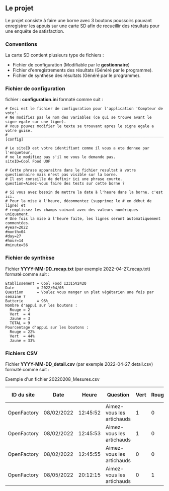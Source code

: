 ## Le projet ##
Le projet consiste à faire une borne avec 3 boutons poussoirs pouvant enregistrer les appuis 
sur une carte SD afin de recueillir des résultats pour une enquête de satisfaction.

### Conventions ###
La carte SD contient plusieurs type de fichiers :
- Fichier de configuration (Modifiable par le **gestionnaire**)
- Fichier d'enregistrements des résultats (Généré par le programme).
- Fichier de synthèse des résultats (Généré par le programme).


### Fichier de configuration ###
fichier : **configuration.ini** formaté comme suit :
```
# Ceci est le fichier de configuration pour l'application 'Compteur de vote'.
# Ne modifiez pas le nom des variables (ce qui se trouve avant le signe egale sur une ligne).
# Vous pouvez modifier le texte se trouvant apres le signe egale a votre guise.
#____________________________________________________________________________________________
[config]

# Le siteID est votre identifiant comme il vous a ete donnee par l'enqueteur,
# ne le modifiez pas s'il ne vous le demande pas.
siteID=Cool Food UOF

# Cette phrase apparaitra dans le fichier resultat à votre questionnaire mais n'est pas visible sur la borne.
# Il est conseille de definir ici une phrase courte.
question=Aimez-vous faire des tests sur cette borne ?

# Si vous avez besoin de mettre la date à l'heure dans la borne, c'est ici.
# Pour la mise à l'heure, décommentez (supprimez le # en début de ligne) et 
# remplissez les champs suivant avec des valeurs numériques uniquement.
# Une fois la mise à l'heure faite, les lignes seront automatiquement commentées.
#year=2022
#month=04
#day=27
#hour=14
#minute=56
```


### Fichier de synthèse ###
Fichier **YYYY-MM-DD_recap.txt** (par exemple 2022-04-27_recap.txt) formaté comme suit :


```
Etablissement = Cool Food I23I5V242Q
Date          = 2022/04/05
Question      = Voulez vous manger un plat végétarien une fois par semaine ?
Batterie      = 96%
Nombre d'appui sur les boutons :
  Rouge = 2
  Vert  = 4
  Jaune = 3
  TOTAL = 9
Pourcentage d'appui sur les boutons :
  Rouge = 22%
  Vert  = 44%
  Jaune = 33%

```




### Fichiers CSV ###
Fichier **YYYY-MM-DD_detail.csv** (par exemple 2022-04-27_detail.csv) formaté comme suit :


Exemple d'un fichier 20220208_Mesures.csv

| ID du site | Date | Heure | Question | Vert | Rouge | Jaune | Niveau Batterie
| ---------- | ---- | ----- | -------- | --- | --- | ----------- | ---------------
| OpenFactory | 08/02/2022 | 12:45:52 | Aimez-vous les artichauds | 1 | 0 | 0 | 90%
| OpenFactory | 08/02/2022 | 12:45:53 | Aimez-vous les artichauds | 1 | 0 | 0 | 90%
| OpenFactory | 08/02/2022 | 12:45:55 | Aimez-vous les artichauds | 0 | 0 | 1 | 90%
| OpenFactory | 08/05/2022 | 20:12:15 | Aimez-vous les artichauds | 0 | 1 | 0 | 50%